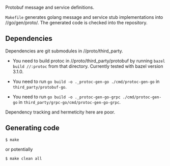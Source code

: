 Protobuf message and service definitions.

`Makefile` generates golang message and service stub implementations into
//go/gen/proto/. The generated code is checked into the repository.

Dependencies
------------

Dependencies are git submodules in //proto/third_party.

* You need to build protoc in //proto/third_party/protobuf by running `bazel
  build //:protoc` from that directory. Currently tested with bazel version 3.1.0.

* You need to run `go build -o ._protoc-gen-go ./cmd/protoc-gen-go` in
  `third_party/protobuf-go`.

* You need to run `go build -o ._protoc-gen-go-grpc ./cmd/protoc-gen-go` in
  `third_party/grpc-go/cmd/protoc-gen-go-grpc`.

Dependency tracking and hermeticity here are poor.

Generating code
---------------

```
$ make
```

or potentially

```
$ make clean all
```
